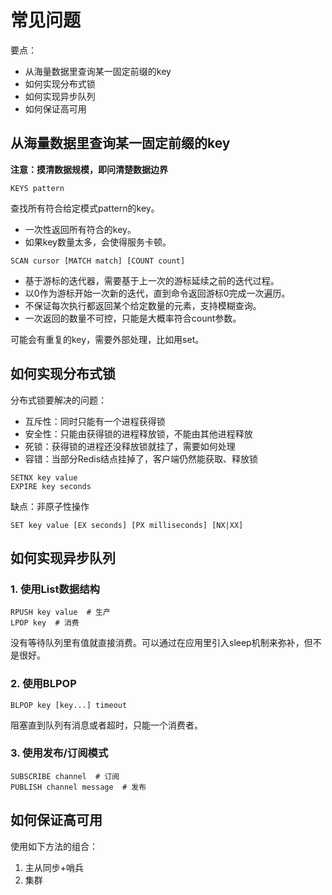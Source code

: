 # 常见问题

要点：

- 从海量数据里查询某一固定前缀的key
- 如何实现分布式锁
- 如何实现异步队列
- 如何保证高可用

## 从海量数据里查询某一固定前缀的key

**注意：摸清数据规模，即问清楚数据边界**

```
KEYS pattern
```

查找所有符合给定模式pattern的key。

- 一次性返回所有符合的key。
- 如果key数量太多，会使得服务卡顿。

```
SCAN cursor [MATCH match] [COUNT count]
```

- 基于游标的迭代器，需要基于上一次的游标延续之前的迭代过程。
- 以0作为游标开始一次新的迭代，直到命令返回游标0完成一次遍历。
- 不保证每次执行都返回某个给定数量的元素，支持模糊查询。
- 一次返回的数量不可控，只能是大概率符合count参数。

可能会有重复的key，需要外部处理，比如用set。

## 如何实现分布式锁

分布式锁要解决的问题：

- 互斥性：同时只能有一个进程获得锁
- 安全性：只能由获得锁的进程释放锁，不能由其他进程释放
- 死锁：获得锁的进程还没释放锁就挂了，需要如何处理
- 容错：当部分Redis结点挂掉了，客户端仍然能获取、释放锁

```
SETNX key value
EXPIRE key seconds
```

缺点：非原子性操作

```
SET key value [EX seconds] [PX milliseconds] [NX|XX]
```

## 如何实现异步队列

### 1. 使用List数据结构

```
RPUSH key value  # 生产
LPOP key  # 消费
```

没有等待队列里有值就直接消费。可以通过在应用里引入sleep机制来弥补，但不是很好。

### 2. 使用BLPOP

```
BLPOP key [key...] timeout
```

阻塞直到队列有消息或者超时，只能一个消费者。

### 3. 使用发布/订阅模式

```
SUBSCRIBE channel  # 订阅
PUBLISH channel message  # 发布
```

## 如何保证高可用

使用如下方法的组合：

1. 主从同步+哨兵
2. 集群
